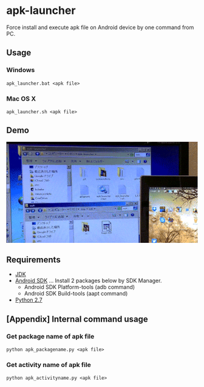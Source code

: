 # apk-launcher
Force install and execute apk file on Android device by one command from PC.

## Usage
### Windows
```
apk_launcher.bat <apk file>
```

### Mac OS X
```
apk_launcher.sh <apk file>
```

## Demo
![demo](https://raw.githubusercontent.com/kobake/apk-launcher/master/screenshots/movie.gif)

## Requirements
- [JDK](http://www.oracle.com/technetwork/java/javase/downloads/index.html)
- [Android SDK](http://developer.android.com/sdk/index.html#Other) ... Install 2 packages below by SDK Manager.
  - Android SDK Platform-tools (adb command)
  - Android SDK Build-tools (aapt command)
- [Python 2.7](https://www.python.org/)

## [Appendix] Internal command usage
### Get package name of apk file
```
python apk_packagename.py <apk file>
```

### Get activity name of apk file
```
python apk_activityname.py <apk file>
```
